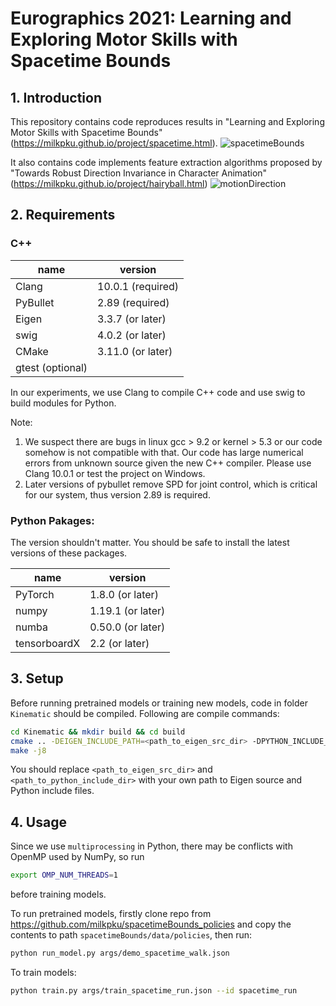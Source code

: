 # Eurographics 2021: Learning and Exploring Motor Skills with Spacetime Bounds

## 1. Introduction
This repository contains code reproduces results in "Learning and Exploring Motor Skills with Spacetime Bounds"(https://milkpku.github.io/project/spacetime.html). 
![spacetimeBounds](https://milkpku.github.io/project/spacetime/teaser.svg)

It also contains code implements feature extraction algorithms proposed by "Towards Robust Direction Invariance in Character Animation"(https://milkpku.github.io/project/hairyball.html)
![motionDirection](https://milkpku.github.io/project/hairyball/teaser.svg)
## 2. Requirements

### C++
name | version
----|----
Clang | 10.0.1 (required)
PyBullet | 2.89 (required)
Eigen | 3.3.7 (or later)
swig | 4.0.2 (or later)
CMake | 3.11.0 (or later)
gtest (optional) |

In our experiments, we use Clang to compile C++ code and use swig to build modules for Python.

Note:
1. We suspect there are bugs in linux gcc > 9.2 or kernel > 5.3 or our code somehow is not compatible with that. Our code has large numerical errors from unknown source given the new C++ compiler. Please use Clang 10.0.1 or test the project on Windows.
2. Later versions of pybullet remove SPD for joint control, which is critical for our system, thus version 2.89 is required.

### Python Pakages:
The version shouldn't matter. You should be safe to install the latest versions of these packages.

name | version
--|--
PyTorch | 1.8.0 (or later)
numpy | 1.19.1 (or later)
numba | 0.50.0 (or later)
tensorboardX | 2.2 (or later)

## 3. Setup
Before running pretrained models or training new models, code in folder `Kinematic` should be compiled. Following are compile commands:
```bash
cd Kinematic && mkdir build && cd build
cmake .. -DEIGEN_INCLUDE_PATH=<path_to_eigen_src_dir> -DPYTHON_INCLUDE_PATH=<path_to_python_include_dir>
make -j8
```

You should replace `<path_to_eigen_src_dir>` and `<path_to_python_include_dir>` with your own path to Eigen source and Python include files. 

## 4. Usage
Since we use `multiprocessing` in Python, there may be conflicts with OpenMP used by NumPy, so run
```bash
export OMP_NUM_THREADS=1
```
before training models.

To run pretrained models, firstly clone repo from https://github.com/milkpku/spacetimeBounds_policies and copy the contents to path `spacetimeBounds/data/policies`, then run:
```bash
python run_model.py args/demo_spacetime_walk.json
```

To train models:
```bash
python train.py args/train_spacetime_run.json --id spacetime_run
```